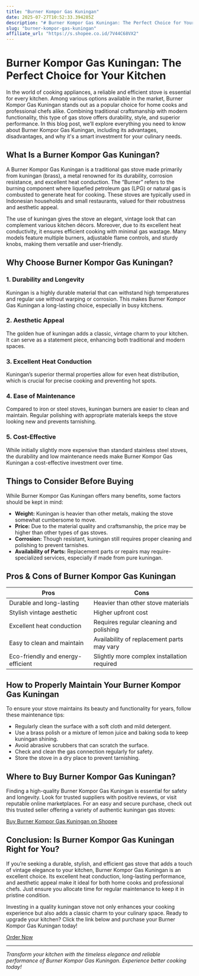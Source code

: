 ```yaml
---
title: "Burner Kompor Gas Kuningan"
date: 2025-07-27T10:52:33.394285Z
description: "# Burner Kompor Gas Kuningan: The Perfect Choice for Your Kitchen..."
slug: "burner-kompor-gas-kuningan"
affiliate_url: "https://s.shopee.co.id/7V44C68VX2"
---
```

# Burner Kompor Gas Kuningan: The Perfect Choice for Your Kitchen

In the world of cooking appliances, a reliable and efficient stove is essential for every kitchen. Among various options available in the market, Burner Kompor Gas Kuningan stands out as a popular choice for home cooks and professional chefs alike. Combining traditional craftsmanship with modern functionality, this type of gas stove offers durability, style, and superior performance. In this blog post, we’ll explore everything you need to know about Burner Kompor Gas Kuningan, including its advantages, disadvantages, and why it's a smart investment for your culinary needs.

## What Is a Burner Kompor Gas Kuningan?

A Burner Kompor Gas Kuningan is a traditional gas stove made primarily from kuningan (brass), a metal renowned for its durability, corrosion resistance, and excellent heat conduction. The “Burner” refers to the burning component where liquefied petroleum gas (LPG) or natural gas is combusted to generate heat for cooking. These stoves are typically used in Indonesian households and small restaurants, valued for their robustness and aesthetic appeal.

The use of kuningan gives the stove an elegant, vintage look that can complement various kitchen décors. Moreover, due to its excellent heat conductivity, it ensures efficient cooking with minimal gas wastage. Many models feature multiple burners, adjustable flame controls, and sturdy knobs, making them versatile and user-friendly.

## Why Choose Burner Kompor Gas Kuningan?

### 1. Durability and Longevity

Kuningan is a highly durable material that can withstand high temperatures and regular use without warping or corrosion. This makes Burner Kompor Gas Kuningan a long-lasting choice, especially in busy kitchens.

### 2. Aesthetic Appeal

The golden hue of kuningan adds a classic, vintage charm to your kitchen. It can serve as a statement piece, enhancing both traditional and modern spaces.

### 3. Excellent Heat Conduction

Kuningan’s superior thermal properties allow for even heat distribution, which is crucial for precise cooking and preventing hot spots.

### 4. Ease of Maintenance

Compared to iron or steel stoves, kuningan burners are easier to clean and maintain. Regular polishing with appropriate materials keeps the stove looking new and prevents tarnishing.

### 5. Cost-Effective

While initially slightly more expensive than standard stainless steel stoves, the durability and low maintenance needs make Burner Kompor Gas Kuningan a cost-effective investment over time.

## Things to Consider Before Buying

While Burner Kompor Gas Kuningan offers many benefits, some factors should be kept in mind:

- **Weight:** Kuningan is heavier than other metals, making the stove somewhat cumbersome to move.
- **Price:** Due to the material quality and craftsmanship, the price may be higher than other types of gas stoves.
- **Corrosion:** Though resistant, kuningan still requires proper cleaning and polishing to prevent tarnishes.
- **Availability of Parts:** Replacement parts or repairs may require-specialized services, especially if made from pure kuningan.

## Pros & Cons of Burner Kompor Gas Kuningan

| Pros                                  | Cons                                           |
|----------------------------------------|------------------------------------------------|
| Durable and long-lasting             | Heavier than other stove materials           |
| Stylish vintage aesthetic            | Higher upfront cost                          |
| Excellent heat conduction            | Requires regular cleaning and polishing    |
| Easy to clean and maintain           | Availability of replacement parts may vary |
| Eco-friendly and energy-efficient    | Slightly more complex installation required|

## How to Properly Maintain Your Burner Kompor Gas Kuningan

To ensure your stove maintains its beauty and functionality for years, follow these maintenance tips:

- Regularly clean the surface with a soft cloth and mild detergent.
- Use a brass polish or a mixture of lemon juice and baking soda to keep kuningan shining.
- Avoid abrasive scrubbers that can scratch the surface.
- Check and clean the gas connection regularly for safety.
- Store the stove in a dry place to prevent tarnishing.

## Where to Buy Burner Kompor Gas Kuningan?

Finding a high-quality Burner Kompor Gas Kuningan is essential for safety and longevity. Look for trusted suppliers with positive reviews, or visit reputable online marketplaces. For an easy and secure purchase, check out this trusted seller offering a variety of authentic kuningan gas stoves:

[Buy Burner Kompor Gas Kuningan on Shopee](https://s.shopee.co.id/7V44C68VX2)

## Conclusion: Is Burner Kompor Gas Kuningan Right for You?

If you’re seeking a durable, stylish, and efficient gas stove that adds a touch of vintage elegance to your kitchen, Burner Kompor Gas Kuningan is an excellent choice. Its excellent heat conduction, long-lasting performance, and aesthetic appeal make it ideal for both home cooks and professional chefs. Just ensure you allocate time for regular maintenance to keep it in pristine condition.

Investing in a quality kuningan stove not only enhances your cooking experience but also adds a classic charm to your culinary space. Ready to upgrade your kitchen? Click the link below and purchase your Burner Kompor Gas Kuningan today!

[Order Now](https://s.shopee.co.id/7V44C68VX2)

---

*Transform your kitchen with the timeless elegance and reliable performance of Burner Kompor Gas Kuningan. Experience better cooking today!*